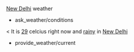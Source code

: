 [New Delhi](city) weather
* ask_weather/conditions

< It is [29](temperature) celcius right now and [rainy](condition) in [New Delhi](city)
* provide_weather/current 